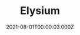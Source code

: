 ---
title: "Elysium"
year: 2013
date: 2021-08-01T00:00:03.000Z
permalink: /almanac/movies/2021-08-01-elysium/index.html
link: https://letterboxd.com/rknightuk/film/elysium-2013/
rating: 3
tmdbid: 68724
---
